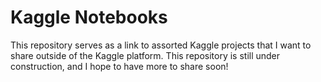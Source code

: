 # Kaggle Notebooks

This repository serves as a link to assorted Kaggle projects that I want to share outside of the Kaggle platform.
This repository is still under construction, and I hope to have more to share soon!
